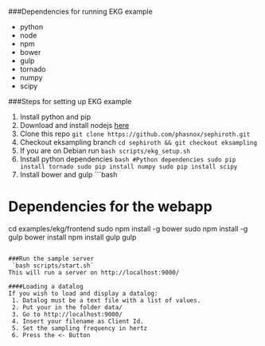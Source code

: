 ###Dependencies for running EKG example
 - python
 - node
 - npm
 - bower
 - gulp
 - tornado
 - numpy
 - scipy


###Steps for setting up EKG example
 1. Install python and pip
 2. Download and install nodejs [here](http://nodejs.org/download/)
 3. Clone this repo 
    `git clone https://github.com/phasnox/sephiroth.git`
 4. Checkout eksampling branch 
    `cd sephiroth && git checkout eksampling`
 5. If you are on Debian run 
    `bash scripts/ekg_setup.sh`
 6. Install python dependencies
         ```bash
         #Python dependencies
 sudo pip install tornado
 sudo pip install numpy
 sudo pip install scipy
         ```
 7. Install bower and gulp
        ```bash
 # Dependencies for the webapp
 cd examples/ekg/frontend
 sudo npm install -g bower
 sudo npm install -g gulp
 bower install
 npm install gulp
 gulp
```

###Run the sample server
 `bash scripts/start.sh`
This will run a server on http://localhost:9000/

####Loading a datalog
If you wish to load and display a datalog:
 1. Datalog must be a text file with a list of values.
 2. Put your in the folder data/
 3. Go to http://localhost:9000/
 4. Insert your filename as Client Id.
 5. Set the sampling frequency in hertz
 6. Press the <- Button
